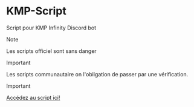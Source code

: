 # KMP-Script
Script pour KMP Infinity Discord bot

> [!NOTE]
> Les scripts officiel sont sans danger

> [!IMPORTANT]
> Les scripts communautaire on l'obligation de passer par une vérification.

> [!IMPORTANT]
> [Accédez au script ici!](/Scripts.json)

